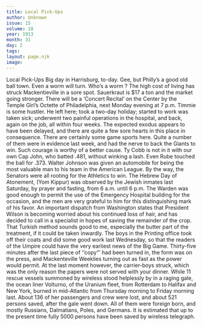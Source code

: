 ```yaml
---
title: Local Pick-Ups
author: Unknown
issue: 15
volume: 10
year: 1913
month: 31
day: 2
tags:
layout: page.njk
image:
---
```

Local Pick-Ups   Big day in Harrisburg, to-day.    Gee, but Philly’s a good old ball town.    Even a worm will turn. Who’s a worm ?    The high cost of living has struck Mackentieville in a sore spot. Sauerkraut is $17 a ton and the market going stronger.    There will be a ‘Concert Recital’ on the Center by the Temple Girl’s Octette of Philadelphia, next Monday evening at 7 p.m.    Timmie is some hustler. He left here; took a two-day holiday; started to work was taken sick; underwent two painful operations in the hospital, and back, again on the job, all within four weeks.    The expected exodus appears to have been delayed, and there are quite a few sore hearts in this place in consequence.    There are certainly some game sports here. Quite a number of them were in evidence last week, and had the nerve to back the Giants to win. Such courage is worthy of a better cause.    Ty Cobb is not in it with our own Cap John, who batted .481, without winking a lash. Even Rube touched the ball for .373.    Walter Johnson was given an automobile for being the most valuable man to his team in the American League. By the way, the Senators were all rooting for the Athletics to win.   The Hebrew Day of Atonement, (Yom Kippur) was observed by the Jewish inmates last Saturday, by prayer and fasting, from 6 a.m. until 6 p.m. The Warden was good enough to permit the use of the Emergency Hospital building for the occasion, and the men are very grateful to him for this distinguishing mark of his favor.    An important dispatch from Washington states that President Wilson is becoming worried about his continued loss of hair, and has decided to call in a specialist in hopes of saving the remainder of the crop. That Turkish method sounds good to me, especially the butter part of the treatment, if it could be taken inwardly.   The boys in the Printing office took off their coats and did some good work last Wednesday, so that the readers of the Umpire could have the very earliest news of the Big Game. Thirty-five minutes after the last piece of ‘‘copy”’ had been turned in, the form was on the press, and Mackenteville Weeklies turning out as fast as the power would permit. At the last moment however, the carrier-boys struck, which was the only reason the papers were not served with your dinner.    While 11 rescue vessels summoned by wireless stood helplessly by in a raging gale, the ocean liner Volturno, of the Uranium fleet, from Rotterdam to Halifax and New York, burned in mid-Atlantic from Thursday morning to Friday morning last. About 136 of her passengers and crew were lost, and about 521 persons saved, after the gale went down. All of them were foreign born, and mostly Russians, Dalmatians, Poles, and Germans.    It is estimated that up to the present time fully 5000 persons have been saved by wireless telegraph.


